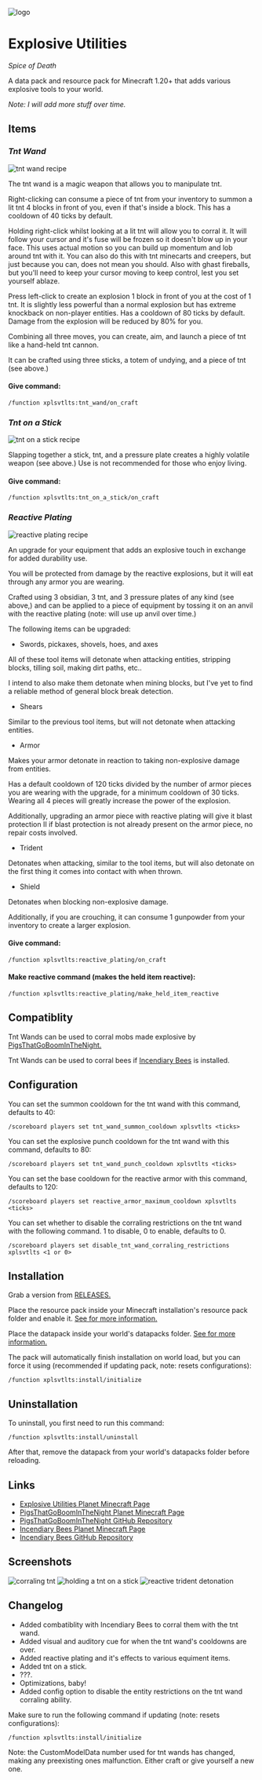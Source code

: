 ![logo](logo.png)

# Explosive Utilities

*Spice of Death*

A data pack and resource pack for Minecraft 1.20+ that adds various explosive tools to your world.

*Note: I will add more stuff over time.*

## Items

### ***Tnt Wand***

![tnt wand recipe](screenshots/tnt_wand_recipe.png)

The tnt wand is a magic weapon that allows you to manipulate tnt.

Right-clicking can consume a piece of tnt from your inventory to summon a lit tnt 4 blocks in front of you, even if that's inside a block. This has a cooldown of 40 ticks by default.

Holding right-click whilst looking at a lit tnt will allow you to corral it. It will follow your cursor and it's fuse will be frozen so it doesn't blow up in your face. This uses actual motion so you can build up momentum and lob around tnt with it. You can also do this with tnt minecarts and creepers, but just because you can, does not mean you should. Also with ghast fireballs, but you'll need to keep your cursor moving to keep control, lest you set yourself ablaze.

Press left-click to create an explosion 1 block in front of you at the cost of 1 tnt. It is slightly less powerful than a normal explosion but has extreme knockback on non-player entities. Has a cooldown of 80 ticks by default. Damage from the explosion will be reduced by 80% for you.

Combining all three moves, you can create, aim, and launch a piece of tnt like a hand-held tnt cannon.

It can be crafted using three sticks, a totem of undying, and a piece of tnt (see above.)

#### **Give command:**

```text
/function xplsvtlts:tnt_wand/on_craft
```

### ***Tnt on a Stick***

![tnt on a stick recipe](screenshots/tnt_on_a_stick_recipe.png)

Slapping together a stick, tnt, and a pressure plate creates a highly volatile weapon (see above.) Use is not recommended for those who enjoy living.

#### **Give command:**

```
/function xplsvtlts:tnt_on_a_stick/on_craft
```

### ***Reactive Plating***

![reactive plating recipe](screenshots/reactive_plating_recipe.png)

An upgrade for your equipment that adds an explosive touch in exchange for added durability use. 

You will be protected from damage by the reactive explosions, but it will eat through any armor you are wearing.

Crafted using 3 obsidian, 3 tnt, and 3 pressure plates of any kind (see above,) and can be applied to a piece of equipment by tossing it on an anvil with the reactive plating (note: will use up anvil over time.)

The following items can be upgraded:

- Swords, pickaxes, shovels, hoes, and axes

All of these tool items will detonate when attacking entities, stripping blocks, tilling soil, making dirt paths, etc..

I intend to also make them detonate when mining blocks, but I've yet to find a reliable method of general block break detection.

- Shears

Similar to the previous tool items, but will not detonate when attacking entities.

- Armor

Makes your armor detonate in reaction to taking non-explosive damage from entities. 

Has a default cooldown of 120 ticks divided by the number of armor pieces you are wearing with the upgrade, for a minimum cooldown of 30 ticks. Wearing all 4 pieces will greatly increase the power of the explosion.

Additionally, upgrading an armor piece with reactive plating will give it blast protection II if blast protection is not already present on the armor piece, no repair costs involved.

- Trident

Detonates when attacking, similar to the tool items, but will also detonate on the first thing it comes into contact with when thrown.

- Shield

Detonates when blocking non-explosive damage. 

Additionally, if you are crouching, it can consume 1 gunpowder from your inventory to create a larger explosion.

#### **Give command:**
```text
/function xplsvtlts:reactive_plating/on_craft
```

#### **Make reactive command (makes the held item reactive):**

```text
/function xplsvtlts:reactive_plating/make_held_item_reactive
```

## Compatiblity

Tnt Wands can be used to corral mobs made explosive by [PigsThatGoBoomInTheNight.](https://www.planetminecraft.com/data-pack/pigsthatgoboominthenight "PigsThatGoBoomInTheNight on Planet Minecraft")

Tnt Wands can be used to corral bees if [Incendiary Bees](https://www.planetminecraft.com/data-pack/incendiary-bees "Incendiary Bees on Planet Minecraft") is installed.

## Configuration

You can set the summon cooldown for the tnt wand with this command, defaults to 40:

```text
/scoreboard players set tnt_wand_summon_cooldown xplsvtlts <ticks>
```

You can set the explosive punch cooldown for the tnt wand with this command, defaults to 80:

```text
/scoreboard players set tnt_wand_punch_cooldown xplsvtlts <ticks>
```

You can set the base cooldown for the reactive armor with this command, defaults to 120:

```text
/scoreboard players set reactive_armor_maximum_cooldown xplsvtlts <ticks>
```

You can set whether to disable the corraling restrictions on the tnt wand with the following command. 1 to disable, 0 to enable, defaults to 0.

```text
/scoreboard players set disable_tnt_wand_corraling_restrictions xplsvtlts <1 or 0>
```

## Installation

Grab a version from [RELEASES.](https://github.com/ona-li-toki-e-jan-Epiphany-tawa-mi/Explosive-Utilities/releases "Explosive Utilities Releases Page")

Place the resource pack inside your Minecraft installation's resource pack folder and enable it. [See for more information.](https://minecraft.fandom.com/wiki/Tutorials/Loading_a_resource_pack "A Minecraft Wiki tutorial on installing resource packs")

Place the datapack inside your world's datapacks folder. [See for more information.](https://minecraft.fandom.com/wiki/Tutorials/Installing_a_data_pack "A Minecraft Wiki tutorial on installing data packs")

The pack will automatically finish installation on world load, but you can force it using (recommended if updating pack, note: resets configurations):

```text
/function xplsvtlts:install/initialize
```

## Uninstallation

To uninstall, you first need to run this command:

```text
/function xplsvtlts:install/uninstall
```

After that, remove the datapack from your world's datapacks folder before reloading.

## Links

- [Explosive Utilities Planet Minecraft Page](https://www.planetminecraft.com/data-pack/explosive-utilities "Explosive Utilities on Planet Minecraft")
- [PigsThatGoBoomInTheNight Planet Minecraft Page](https://www.planetminecraft.com/data-pack/pigsthatgoboominthenight "PigsThatGoBoomInTheNight on Planet Minecraft")
- [PigsThatGoBoomInTheNight GitHub Repository](https://github.com/ona-li-toki-e-jan-Epiphany-tawa-mi/PigsThatGoBoomInTheNight "PigsThatGoBoomInTheNight on GitHub")
- [Incendiary Bees Planet Minecraft Page](https://www.planetminecraft.com/data-pack/incendiary-bees "Incendiary Bees on Planet Minecraft")
- [Incendiary Bees GitHub Repository](https://github.com/ona-li-toki-e-jan-Epiphany-tawa-mi/Incendiary-Bees "Incendiary Bees on GitHub")

## Screenshots

![corraling tnt](screenshots/corraling_tnt.png)
![holding a tnt on a stick](screenshots/holding_a_tnt_on_a_stick.png)
![reactive trident detonation](screenshots/reactive_trident_detonation.png)

## Changelog

- Added combatiblity with Incendiary Bees to corral them with the tnt wand.
- Added visual and auditory cue for when the tnt wand's cooldowns are over.
- Added reactive plating and it's effects to various equiment items.
- Added tnt on a stick.
- ???.
- Optimizations, baby!
- Added config option to disable the entity restrictions on the tnt wand corraling ability.

Make sure to run the following command if updating (note: resets configurations):

```text
/function xplsvtlts:install/initialize
```

Note: the CustomModelData number used for tnt wands has changed, making any preexisting ones malfunction. Either craft or give yourself a new one.
